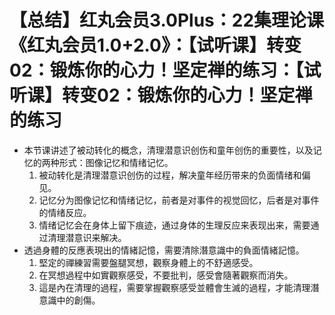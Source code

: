# 【总结】红丸会员3.0Plus：22集理论课《红丸会员1.0+2.0》：【试听课】转变02：锻炼你的心力！坚定禅的练习：【试听课】转变02：锻炼你的心力！坚定禅的练习

-   本节课讲述了被动转化的概念，清理潜意识创伤和童年创伤的重要性，以及记忆的两种形式：图像记忆和情绪记忆。
    1.  被动转化是清理潜意识创伤的过程，解决童年经历带来的负面情绪和偏见。
    2.  记忆分为图像记忆和情绪记忆，前者是对事件的视觉回忆，后者是对事件的情绪反应。
    3.  情绪记忆会在身体上留下痕迹，通过身体的生理反应来表现出来，需要通过清理潜意识来解决。
-   透過身體的反應表現出的情緒記憶，需要清除潛意識中的負面情緒記憶。
    1.  堅定的禪練習需要盤腿冥想，觀察身體上的不舒適感受。
    2.  在冥想過程中如實觀察感受，不要批判，感受會隨著觀察而消失。
    3.  這是內在清理的過程，需要掌握觀察感受並體會生滅的過程，才能清理潛意識中的創傷。